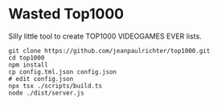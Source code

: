 # Wasted Top1000

Silly little tool to create TOP1000 VIDEOGAMES EVER lists.


```
git clone https://github.com/jeanpaulrichter/top1000.git
cd top1000
npm install
cp config.tml.json config.json
# edit config.json
npx tsx ./scripts/build.ts
node ./dist/server.js
```
